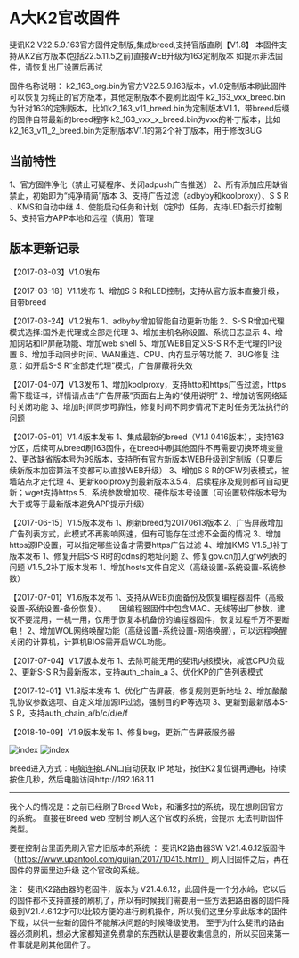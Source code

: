 # A大K2官改固件 #
斐讯K2 V22.5.9.163官方固件定制版,集成breed,支持官版直刷【V1.8】
本固件支持从K2官方版本(包括22.5.11.5之前)直接WEB升级为163定制版本
如提示非法固件，请恢复出厂设置后再试

固件名称说明：
k2_163_org.bin为官方V22.5.9.163版本，v1.0定制版本刷此固件可以恢复为纯正的官方版本，其他定制版本不要刷此固件
k2_163_vxx_breed.bin为针对163的定制版本，比如k2_163_v11_breed.bin为定制版本V1.1，带breed后缀的固件自带最新的breed程序
k2_163_vxx_x_breed.bin为vxx的补丁版本，比如k2_163_v11_2_breed.bin为定制版本V1.1的第2个补丁版本，用于修改BUG

当前特性
----------------------------------------------------------------------------------------------------------------------------------------
1、官方固件净化（禁止可疑程序、关闭adpush广告推送）
2、所有添加应用缺省禁止，初始即为“纯净精简”版本
3、支持广告过滤（adbyby和koolproxy）、S S R 、KMS和自动中继
4、使能启动任务和计划（定时）任务，支持LED指示灯控制
5、支持官方APP本地和远程（慎用）管理

版本更新记录
----------------------------------------------------------------------------------------------------------------------------------------
【2017-03-03】V1.0发布

【2017-03-18】V1.1发布
1、增加S S R和LED控制，支持从官方版本直接升级，自带breed

【2017-03-24】V1.2发布
1、adbyby增加智能自动更新功能
2、S-S R增加代理模式选择:国外走代理或全部走代理
3、增加主机名称设置、系统日志显示
4、增加网站和IP屏蔽功能、增加web shell
5、增加WEB自定义S-S R不走代理的IP设置
6、增加手动同步时间、WAN重连、CPU、内存显示等功能
7、BUG修复
注意：如开启S-S R“全部走代理”模式，广告屏蔽将失效

【2017-04-07】V1.3发布
1、增加koolproxy，支持http和https广告过滤，https需下载证书，详情请点击“广告屏蔽”页面右上角的“使用说明”
2、增加访客网络延时关闭功能
3、增加时间同步可靠性，修复时间不同步情况下定时任务无法执行的问题

【2017-05-01】V1.4版本发布
1、集成最新的breed（V1.1 0416版本），支持163分区，后续可从breed刷163固件，在breed中刷其他固件不再需要切换环境变量
2、更改缺省版本号为99版本，支持所有官方新版本WEB升级到定制版（只要后续新版本加密算法不变都可以直接WEB升级）
3、增加S S R的GFW列表模式，被墙站点才走代理
4、更新koolproxy到最新版本3.5.4，后续程序及规则都可自动更新；wget支持https
5、系统参数增加软、硬件版本号设置（可设置软件版本号为大于或等于最新版本避免APP提示升级）

【2017-06-15】V1.5版本发布
1、刷新breed为20170613版本
2、广告屏蔽增加广告列表方式，此模式不再影响网速，但有可能存在过滤不全面的情况
3、增加https源IP设置，可以指定哪些设备才需要https广告过滤
4、增加KMS
V1.5_1补丁版本发布
1、修复开启S-S R时的ddns的地址问题
2、修复gov.cn加入gfw列表的问题
V1.5_2补丁版本发布
1、增加hosts文件自定义（高级设置-系统设置-系统参数）

【2017-07-01】V1.6版本发布
1、支持从WEB页面备份及恢复编程器固件（高级设置-系统设置-备份恢复）。
     因编程器固件中包含MAC、无线等出厂参数，建议不要混用，一机一用，仅用于恢复本机备份的编程器固件，恢复过程千万不要断电！
2、增加WOL网络唤醒功能（高级设置-系统设置-网络唤醒），可以远程唤醒关闭的计算机，计算机BIOS需开启WOL功能。

【2017-07-04】V1.7版本发布
1、去除可能无用的斐讯内核模块，减低CPU负载
2、更新S-S R为最新版本，支持auth_chain_a
3、优化KP的广告列表模式

【2017-12-01】V1.8版本发布
1、优化广告屏蔽，修复规则更新地址
2、增加酸酸乳协议参数选项、自定义增加源IP过滤，强制目的IP等选项
3、更新到最新版本S-S R，支持auth_chain_a/b/c/d/e/f

【2018-10-09】V1.9版本发布
1、修复bug，更新广告屏蔽服务器

![index](http://www.right.com.cn/forum/data/attachment/forum/201703/18/181107c0839so3w9oepa8w.jpg)
![index](http://www.right.com.cn/forum/data/attachment/forum/201703/18/191106c7ddgzy8zg8d8zg7.jpg)

breed进入方式：电脑连接LAN口自动获取 IP 地址，按住K2复位键再通电，持续按住几秒，然后电脑访问http://192.168.1.1 

-----------------------
我个人的情况是：之前已经刷了Breed Web，和潘多拉的系统，现在想刷回官方的系统。
直接在Breed web 控制台 刷入这个官改的系统，会提示  无法判断固件类型。

要在控制台里面先刷入官方旧版本的系统 ： 斐讯K2路由器SW V21.4.6.12版固件（https://www.upantool.com/gujian/2017/10415.html）
刷入旧固件之后，再在固件的界面里边升级 这个官改的系统。

注：
斐讯K2路由器的老固件，版本为 V21.4.6.12，此固件是一个分水岭，它以后的固件都不支持直接的刷机了，所以有时候我们需要用一些方法把路由器的固件降级到V21.4.6.12才可以比较方便的进行刷机操作，所以我们这里分享此版本的固件下载，以供一些新的固件不能解决问题的时候降级使用。
至于为什么斐讯的路由器必须刷机，想必大家都知道免费拿的东西默认是要收集信息的，所以买回来第一件事就是刷其他固件了。
